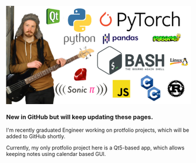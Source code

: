 ![Alt text](portfolio_tausta.png "Optional title")

### New in GitHub but will keep updating these pages.

I'm recently graduated Engineer working on protfolio projects, which will be added to GitHub shortly.

Currently, my only protfolio project here is a Qt5-based app, which allows keeping notes using calendar based GUI. 

<!---
serveri24h/serveri24h is a ✨ special ✨ repository because its `README.md` (this file) appears on your GitHub profile.
You can click the Preview link to take a look at your changes.

bash toimii näin

```bash
pwd
```

--->
